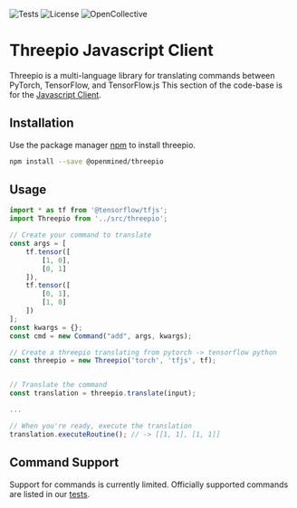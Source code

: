 ![Tests](https://img.shields.io/github/workflow/status/OpenMined/threepio/Node.js%20CI)
![License](https://img.shields.io/github/license/OpenMined/threepio)
![OpenCollective](https://img.shields.io/opencollective/all/openmined)

# Threepio Javascript Client

Threepio is a multi-language library for translating commands between PyTorch, TensorFlow, and TensorFlow.js 
This section of the code-base is for the [Javascript Client](https://www.npmjs.com/package/@openmined/threepio).


## Installation

Use the package manager [npm](https://npmjs.com) to install threepio.

```bash
npm install --save @openmined/threepio
```

## Usage

```javascript
import * as tf from '@tensorflow/tfjs';
import Threepio from '../src/threepio';

// Create your command to translate
const args = [
    tf.tensor([
        [1, 0],
        [0, 1]
    ]),
    tf.tensor([
        [0, 1],
        [1, 0]
    ])
];
const kwargs = {};
const cmd = new Command("add", args, kwargs);

// Create a threepio translating from pytorch -> tensorflow python
const threepio = new Threepio('torch', 'tfjs', tf);


// Translate the command
const translation = threepio.translate(input);

...

// When you're ready, execute the translation
translation.executeRoutine(); // -> [[1, 1], [1, 1]]
```

## Command Support

Support for commands is currently limited. Officially supported commands are listed in our [tests](https://github.com/OpenMined/Threepio/tree/master/js/tests).